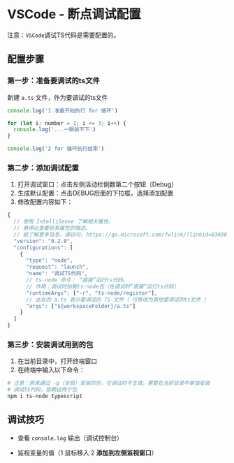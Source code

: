 # VSCode - 断点调试配置

注意：`VSCode`调试TS代码是需要配置的。

## 配置步骤

### 第一步：准备要调试的ts文件

新建 `a.ts` 文件，作为要调试的ts文件

```js
console.log('1 准备开始执行 for 循环')

for (let i: number = 1; i <= 3; i++) {
  console.log('...一锅装不下')
}

console.log('2 for 循环执行结束')
```

### 第二步：添加调试配置

1. 打开调试窗口：点击左侧活动栏倒数第二个按钮（Debug）
2. 生成默认配置：点击DEBUG后面的下拉框，选择添加配置
3. 修改配置内容如下：

```js
{
  // 使用 IntelliSense 了解相关属性。 
  // 悬停以查看现有属性的描述。
  // 欲了解更多信息，请访问: https://go.microsoft.com/fwlink/?linkid=830387
  "version": "0.2.0",
  "configurations": [
    {
      "type": "node",
      "request": "launch",
      "name": "调试TS代码",
      // ts-node 命令： “直接”运行ts代码。
      // 作用：调试时加载ts-node包（在调试时“直接”运行ts代码）
      "runtimeArgs": ["-r", "ts-node/register"],
      // 此处的 a.ts 表示要调试的 TS 文件（ 可修改为其他要调试的ts文件 ）
      "args": ["${workspaceFolder}/a.ts"]
    }
  ]
}
```

### 第三步：安装调试用到的包

1. 在当前目录中，打开终端窗口
2. 在终端中输入以下命令：

```bash
# 注意：原来通过 -g（全局）安装的包，在调试时不生效，需要在当前目录中单独安装
# 调试TS代码，依赖这两个包
npm i ts-node typescript
```

## 调试技巧

- 查看 `console.log` 输出（调试控制台）

- 监视变量的值（1 鼠标移入  2 **添加到左侧监视窗口**）

